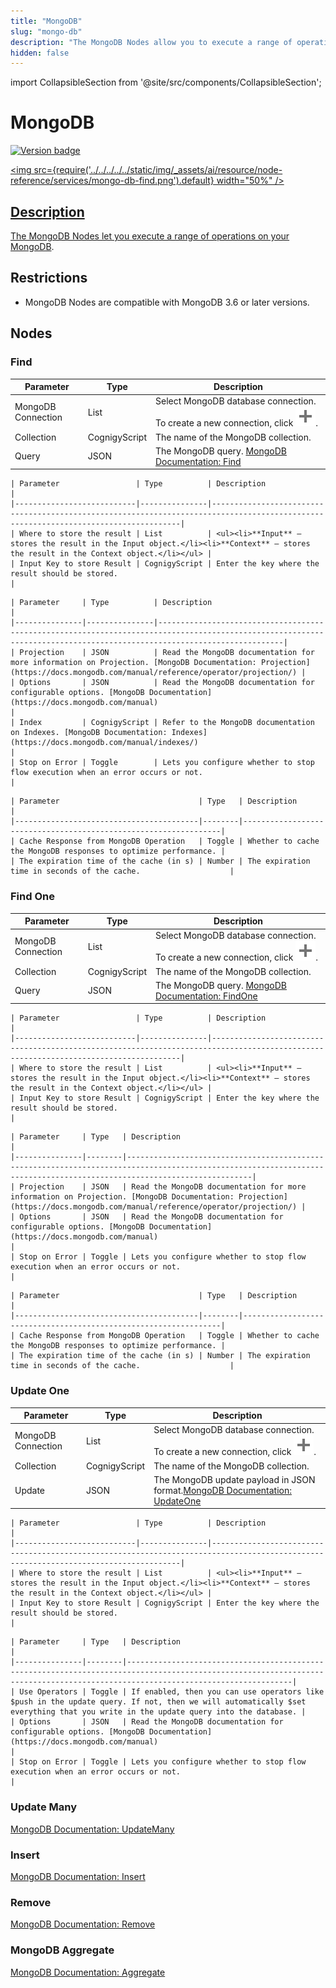 ```yaml
---
title: "MongoDB" 
slug: "mongo-db" 
description: "The MongoDB Nodes allow you to execute a range of operations on your MongoDB database, such as find, update, and remove operations."
hidden: false 
---
```

import CollapsibleSection from '@site/src/components/CollapsibleSection';

# MongoDB

<a href="../../../../release-notes/4.88.md" /><img src="https://img.shields.io/badge/Updated in-v4.88-blue.svg" alt="Version badge" />

<img src={require('../../../../../static/img/_assets/ai/resource/node-reference/services/mongo-db-find.png').default} width="50%" />

## Description

The MongoDB Nodes let you execute a range of operations on your [MongoDB](https://www.mongodb.com/docs/).

## Restrictions

- MongoDB Nodes are compatible with MongoDB 3.6 or later versions.

## Nodes

### Find

| Parameter          | Type          | Description                                                                                                                             |
|--------------------|---------------|-----------------------------------------------------------------------------------------------------------------------------------------|
| MongoDB Connection | List          | Select MongoDB database connection. To create a new connection, click ![plus](../../../../../static/img/_assets/icons/plus-simple.svg). |
| Collection         | CognigyScript | The name of the MongoDB collection.                                                                                                     |
| Query              | JSON          | The MongoDB query. [MongoDB Documentation: Find](https://docs.mongodb.com/manual/reference/method/db.collection.find/)                  |

<CollapsibleSection title="Result Storage">

    | Parameter                 | Type          | Description                                                                                                                         |
    |---------------------------|---------------|-------------------------------------------------------------------------------------------------------------------------------------|
    | Where to store the result | List          | <ul><li>**Input** — stores the result in the Input object.</li><li>**Context** — stores the result in the Context object.</li></ul> |
    | Input Key to store Result | CognigyScript | Enter the key where the result should be stored.                                                                                    |
    

</CollapsibleSection>


<CollapsibleSection title="Advanced">

    | Parameter     | Type          | Description                                                                                                                                                            |
    |---------------|---------------|------------------------------------------------------------------------------------------------------------------------------------------------------------------------|
    | Projection    | JSON          | Read the MongoDB documentation for more information on Projection. [MongoDB Documentation: Projection](https://docs.mongodb.com/manual/reference/operator/projection/) |
    | Options       | JSON          | Read the MongoDB documentation for configurable options. [MongoDB Documentation](https://docs.mongodb.com/manual)                                                      |
    | Index         | CognigyScript | Refer to the MongoDB documentation on Indexes. [MongoDB Documentation: Indexes](https://docs.mongodb.com/manual/indexes/)                                              |
    | Stop on Error | Toggle        | Lets you configure whether to stop flow execution when an error occurs or not.                                                                                         |
    

</CollapsibleSection>


<CollapsibleSection title="Caching">

    | Parameter                               | Type   | Description                                                     |
    |-----------------------------------------|--------|-----------------------------------------------------------------|
    | Cache Response from MongoDB Operation   | Toggle | Whether to cache the MongoDB responses to optimize performance. |
    | The expiration time of the cache (in s) | Number | The expiration time in seconds of the cache.                    |
    

</CollapsibleSection>


### Find One

| Parameter          | Type          | Description                                                                                                                             |
|--------------------|---------------|-----------------------------------------------------------------------------------------------------------------------------------------|
| MongoDB Connection | List          | Select MongoDB database connection. To create a new connection, click ![plus](../../../../../static/img/_assets/icons/plus-simple.svg). |
| Collection         | CognigyScript | The name of the MongoDB collection.                                                                                                     |
| Query              | JSON          | The MongoDB query. [MongoDB Documentation: FindOne](https://docs.mongodb.com/manual/reference/method/db.collection.findOne/)            |

<CollapsibleSection title="Result Storage">

    | Parameter                 | Type          | Description                                                                                                                         |
    |---------------------------|---------------|-------------------------------------------------------------------------------------------------------------------------------------|
    | Where to store the result | List          | <ul><li>**Input** — stores the result in the Input object.</li><li>**Context** — stores the result in the Context object.</li></ul> |
    | Input Key to store Result | CognigyScript | Enter the key where the result should be stored.                                                                                    |
    

</CollapsibleSection>


<CollapsibleSection title="Advanced">

    | Parameter     | Type   | Description                                                                                                                                                            |
    |---------------|--------|------------------------------------------------------------------------------------------------------------------------------------------------------------------------|
    | Projection    | JSON   | Read the MongoDB documentation for more information on Projection. [MongoDB Documentation: Projection](https://docs.mongodb.com/manual/reference/operator/projection/) |
    | Options       | JSON   | Read the MongoDB documentation for configurable options. [MongoDB Documentation](https://docs.mongodb.com/manual)                                                      |
    | Stop on Error | Toggle | Lets you configure whether to stop flow execution when an error occurs or not.                                                                                         |
    

</CollapsibleSection>


<CollapsibleSection title="Caching">

    | Parameter                               | Type   | Description                                                     |
    |-----------------------------------------|--------|-----------------------------------------------------------------|
    | Cache Response from MongoDB Operation   | Toggle | Whether to cache the MongoDB responses to optimize performance. |
    | The expiration time of the cache (in s) | Number | The expiration time in seconds of the cache.                    |
    

</CollapsibleSection>


### Update One

| Parameter          | Type          | Description                                                                                                                                             |
|--------------------|---------------|---------------------------------------------------------------------------------------------------------------------------------------------------------|
| MongoDB Connection | List          | Select MongoDB database connection. To create a new connection, click ![plus](../../../../../static/img/_assets/icons/plus-simple.svg).                 |
| Collection         | CognigyScript | The name of the MongoDB collection.                                                                                                                     |
| Update             | JSON          | The MongoDB update payload in JSON format.[MongoDB Documentation: UpdateOne](https://docs.mongodb.com/manual/reference/method/db.collection.updateOne/) |

<CollapsibleSection title="Result Storage">

    | Parameter                 | Type          | Description                                                                                                                         |
    |---------------------------|---------------|-------------------------------------------------------------------------------------------------------------------------------------|
    | Where to store the result | List          | <ul><li>**Input** — stores the result in the Input object.</li><li>**Context** — stores the result in the Context object.</li></ul> |
    | Input Key to store Result | CognigyScript | Enter the key where the result should be stored.                                                                                    |
    

</CollapsibleSection>


<CollapsibleSection title="Advanced">

    | Parameter     | Type   | Description                                                                                                                                                                     |
    |---------------|--------|---------------------------------------------------------------------------------------------------------------------------------------------------------------------------------|
    | Use Operators | Toggle | If enabled, then you can use operators like $push in the update query. If not, then we will automatically $set everything that you write in the update query into the database. |
    | Options       | JSON   | Read the MongoDB documentation for configurable options. [MongoDB Documentation](https://docs.mongodb.com/manual)                                                               |
    | Stop on Error | Toggle | Lets you configure whether to stop flow execution when an error occurs or not.                                                                                                  |
    

</CollapsibleSection>


### Update Many

 [MongoDB Documentation: UpdateMany](https://docs.mongodb.com/manual/reference/method/db.collection.updateMany/)

### Insert

 [MongoDB Documentation:  Insert](https://docs.mongodb.com/manual/reference/method/db.collection.insert/)

### Remove

 [MongoDB Documentation: Remove](https://docs.mongodb.com/manual/reference/method/db.collection.remove/)

### MongoDB Aggregate

 [MongoDB Documentation: Aggregate](https://docs.mongodb.com/manual/reference/method/db.collection.aggregate/)
